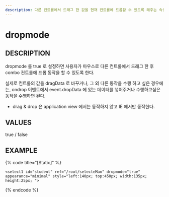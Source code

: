 ```yaml
---
description: 다른 컨트롤에서 드래그 한 값을 현재 컨트롤에 드롭할 수 있도록 해주는 속성이다.
---
```


#   dropmode                      

## DESCRIPTION

dropmode 를 true 로 설정하면 사용자가 마우스로 다른 컨트롤에서 드래그 한 후 combo 컨트롤에 
드롭 동작을 할 수 있도록 한다.

실제로 컨트롤의 값을 dragData 로 바꾸거나, 그 외 다른 동작을 수행 하고 싶은 경우에는,
ondrop 이벤트에서 event.dropData 에 있는 데이터를 넣어주거나 수행하고싶은 동작을 수행하면 된다.

* drag & drop 은 application view 에서는 동작하지 않고 IE 에서만 동작한다.    
                      
## VALUES

true / false

## EXAMPLE

{% code title="\[Static\]" %}
```markup
<select1 id="student" ref="/root/selecteMan" dropmode="true" appearance="minimal" style="left:140px; top:450px; width:135px; height:25px; "> 
```
{% endcode %}

